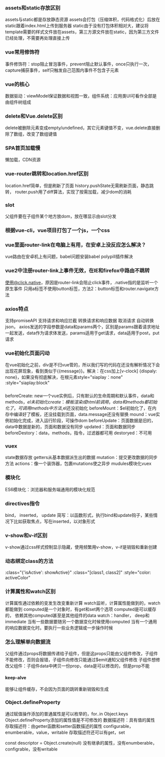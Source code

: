 ### assets和static存放区别
assets与static都是存放静态资源
assets会打包（压缩体积，代码格式化）后放在static跟着index.html上传到服务器
static由于没有打包体积相对大，建议将template需要的样式文件放在assets，第三方源文件放在static，因为第三方文件已经处理，不需要再处理直接上传

### vue常用修饰符
事件修饰符：stop阻止冒泡事件，prevent阻止默认事件，once只执行一次，capture捕获事件，self只触发自己范围内事件不包含子元素

### vue的核心
数据驱动：viewModel保证数据和视图一致，组件系统：应用类UI可看作全部是由组件树组成

### delete和Vue.delete区别
delete被删除元素变成empty/undefined，其它元素键值不变，vue.delete直接删除了数组，改变了数组键值

### SPA首页加载慢
懒加载，CDN资源

### vue-router跳转和location.href区别
location.href简单，但是刷新了页面
history.pushState无需刷新页面，静态跳转，
router.push用了diff算法，实现了按需加载，减少dom的消耗

### slot
父组件要在子组件某个地方放dom，放在哪显示由slot分发

### 根据vue-cli，vue项目打包了一个js，一个css
### vue里面router-link在电脑上有用，在安卓上没反应怎么解决？
vue路由在安卓机上有问题，babel问题安装babel polypill插件解决
### vue2中注册router-link上事件无效，在IE和firefox中路由不跳转
使用@click.native，原因是router-link会阻止click事件，.native指的是监听一个原生事件
只用a标签不使用button标签，方法2：button标签和router.navigate方法
### axios特点
支持promiseAPI
支持请求和响应拦截
转换请求和响应数据
取消请求
自动转换json，
axios发送的字段参数是data和params两个，区别是params跟着请求地址一起发送，data作为请求体发送，params适用于get请求，data适用于post，put请求

### vue初始化页面闪动
在vue初始化之前，div是不归vue管的，所以我们写的代码在还没有解析情况下会出现花屏现象，看到类似于{{message}}。解决：在css加上[v-clock] {dispaly: none}，如果没有彻底解决，在根元素style="siaplay：none" :style="siaplay:block"

### 
beforeCreate: new一个vue实例后，只有默认的生命周期和默认事件，data和methods，$el未初始化
create：模板渲染成html前调用，data和methods都初始化了，可调用methods中方法,$el还没初始化
beforeMount：$el初始化了，在内存中编译好了模板，还没挂载到页面，data.message还没有替换
mound：vue实例初始化完成，进入运行阶段，可操作dom
beforeUpdate：页面数据是旧的，data中数据是新的，页面和数据没有同步
updated：页面和数据同步
beforeDestory：data，methods，指令，过滤器都可用
destoryed：不可用

### vuex
state数据存放
getters从基本数据派生出的数据
mutation：提交更改数据的同步方法
actions：像一个装饰器，包裹mutations使之异步
mudules模块化vuex

### 模块化
ES6模块化：浏览器和服务端通用的模块化规范
### directives指令
bind， inserted， update
简写：以函数形式，执行bind和update钩子，某些情况下比如获取焦点，写在inserted，以对象形式

### v-show和v-if区别
v-show通过css样式控制显示隐藏，使用频繁用v-show，v-if是销毁和重新创建

### 动态绑定class的方法
:class="{'isActive': showActive}"
:class="[class1, class2]"
:style="color: activeColor"

### 计算属性和watch区别
计算属性通过依赖的变发生改变重新计算
watch监听，计算属性能做到的，watch都能做到
computed是一个对象时，有get和set两个选项
computed是可以缓存的， 依赖其他computed甚至是其他组件的data
watch：handler， deep和immediate
当有一些数据要随另一个数据变化时候使用computed
当有一个通用的响应数据变化时。要执行一些业务逻辑或一步操作时候
### 怎么理解单向数据流
父组件通过props将数据传递给子组件，但是这props只能由父组件修改，子组件不能修改，否则会报错，子组件向修改只能通过$emit通知父组件修改
子组件想修改父组件：子组件data中拷贝一份prop，data是可以修改的，但是prop不能
#### keep-alve
能够让组件缓存，不会因为页面的跳转重新销毁和生成


### Object.defineProperty
通过赋值操作添加的普通属性是可以枚举的，for..in Object.keys
Object.defineProperty添加的属性值是不可修改的
数据描述符：具有值的属性
存取描述符：由getter函数和setter函数描述的属性
configurable，enumberable，value，writable
存取描述符还可以有get，set

const descriptor = Object.create(null) 没有继承的属性，没有enumberable，configrable，没有writable

### 